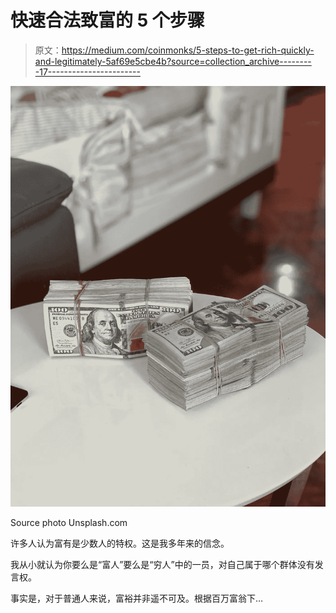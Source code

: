 # 快速合法致富的 5 个步骤

> 原文：<https://medium.com/coinmonks/5-steps-to-get-rich-quickly-and-legitimately-5af69e5cbe4b?source=collection_archive---------17----------------------->

![](img/2ed895664322ba65692e1e7b9c445da7.png)

Source photo Unsplash.com

许多人认为富有是少数人的特权。这是我多年来的信念。

我从小就认为你要么是“富人”要么是“穷人”中的一员，对自己属于哪个群体没有发言权。

事实是，对于普通人来说，富裕并非遥不可及。根据百万富翁下…